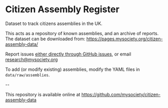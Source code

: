 
# Citizen Assembly Register

Dataset to track citizens assemblies in the UK.

This acts as a repository of known assemblies, and an archive of reports.  The dataset can be downloaded from: https://pages.mysociety.org/citizen-assembly-data/

Report issues [either directly through GitHub issues](https://github.com/mysociety/citizen-assembly-data/issues/new/choose), or email research@mysociety.org

To add (or modify existing) assemblies, modify the YAML files in `data/raw/assemblies`.

--

This repository is available online at https://github.com/mysociety/citizen-assembly-data
